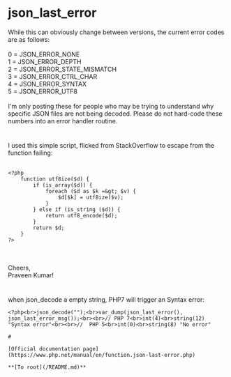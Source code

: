 # json_last_error



While this can obviously change between versions, the current error codes are as follows:<br><br>0 = JSON_ERROR_NONE<br>1 = JSON_ERROR_DEPTH<br>2 = JSON_ERROR_STATE_MISMATCH<br>3 = JSON_ERROR_CTRL_CHAR<br>4 = JSON_ERROR_SYNTAX<br>5 = JSON_ERROR_UTF8<br><br>I&apos;m only posting these for people who may be trying to understand why specific JSON files are not being decoded. Please do not hard-code these numbers into an error handler routine.  

#

I used this simple script, flicked from StackOverflow to escape from the function failing:<br><br>

```
<?php
    function utf8ize($d) {
        if (is_array($d)) {
            foreach ($d as $k =&gt; $v) {
                $d[$k] = utf8ize($v);
            }
        } else if (is_string ($d)) {
            return utf8_encode($d);
        }
        return $d;
    }
?>
```
<br><br>Cheers,<br>Praveen Kumar!  

#

when json_decode a empty string, PHP7 will trigger an Syntax error:<br>

```
<?php<br>json_decode("");<br>var_dump(json_last_error(), json_last_error_msg());<br><br>// PHP 7<br>int(4)<br>string(12) "Syntax error"<br><br>//  PHP 5<br>int(0)<br>string(8) "No error"  

#

[Official documentation page](https://www.php.net/manual/en/function.json-last-error.php)

**[To root](/README.md)**